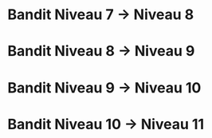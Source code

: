# Bandit Niveau 7 → Niveau 8
# Bandit Niveau 8 → Niveau 9
# Bandit Niveau 9 → Niveau 10
# Bandit Niveau 10 → Niveau 11
